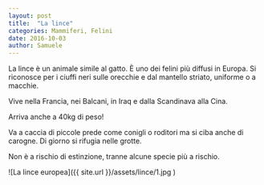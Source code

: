 ```yaml
---
layout: post
title:  "La lince"
categories: Mammiferi, Felini
date: 2016-10-03
author: Samuele
---
```

La lince è un animale simile al gatto. È uno dei
felini più diffusi in Europa. Si riconosce per
i ciuffi neri sulle orecchie e dal mantello
striato, uniforme o a macchie.

Vive nella Francia, nei Balcani, in Iraq e dalla
Scandinava alla Cina.

Arriva anche a 40kg di peso!

Va a caccia di piccole prede come conigli o
roditori ma si ciba anche di carogne. Di giorno
si rifugia nelle grotte.

Non &egrave; a rischio di estinzione, tranne alcune specie pi&ugrave; a rischio.

![La lince europea]({{ site.url }}/assets/lince/1.jpg )
